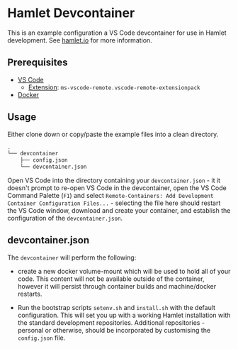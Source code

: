 # Hamlet Devcontainer

This is an example configuration a VS Code devcontainer for use in Hamlet development. See [hamlet.io](https://hamlet.io) for more information.

## Prerequisites

* [VS Code](https://code.visualstudio.com/download)
  * [Extension](https://marketplace.visualstudio.com/items?itemName=ms-vscode-remote.vscode-remote-extensionpack): `ms-vscode-remote.vscode-remote-extensionpack`
* [Docker](https://docs.docker.com/get-docker/)

## Usage

Either clone down or copy/paste the example files into a clean directory.

```bash
.
└── devcontainer
    ├── config.json
    └── devcontainer.json
```

Open VS Code into the directory containing your `devcontainer.json` - it it doesn't prompt to re-open VS Code in the devcontainer, open the VS Code Command Palette (`F1`) and select `Remote-Containers: Add Development Container Configuration Files...` - selecting the file here should restart the VS Code window, download and create your container, and establish the configuration of the `devcontainer.json`.

## devcontainer.json

The `devcontainer` will perform the following:

* create a new docker volume-mount which will be used to hold all of your code. This content will not be available outside of the container, however it will persist through container builds and machine/docker restarts.

* Run the bootstrap scripts `setenv.sh` and `install.sh` with the default configuration. This will set you up with a working Hamlet installation with the standard development repositories. Additional repositories - personal or otherwise, should be incorporated by customising the `config.json` file.
